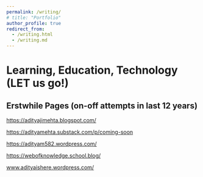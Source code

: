 ```yaml
---
permalink: /writing/
# title: "Portfolio"
author_profile: true
redirect_from: 
  - /writing.html
  - /writing.md
---
```


# Learning, Education, Technology (LET us go!)

## Erstwhile Pages (on-off attempts in last 12 years)

https://adityajimehta.blogspot.com/

https://adityamehta.substack.com/p/coming-soon

https://adityam582.wordpress.com/

https://webofknowledge.school.blog/

www.adityaishere.wordpress.com/ 

 
